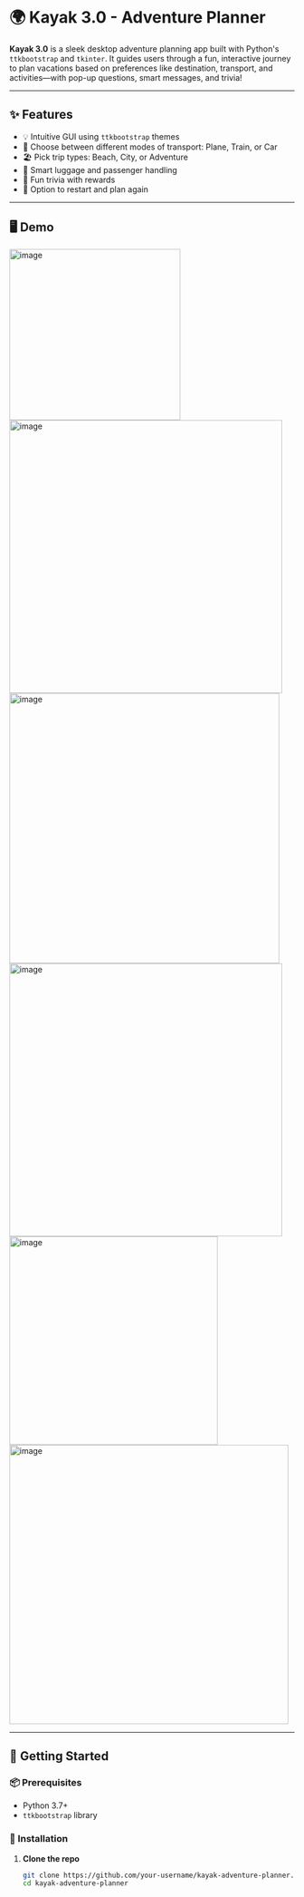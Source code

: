 # 🌍 Kayak 3.0 - Adventure Planner

**Kayak 3.0** is a sleek desktop adventure planning app built with Python's `ttkbootstrap` and `tkinter`. It guides users through a fun, interactive journey to plan vacations based on preferences like destination, transport, and activities—with pop-up questions, smart messages, and trivia!

---

## ✨ Features

- 💡 Intuitive GUI using `ttkbootstrap` themes
- 🚗 Choose between different modes of transport: Plane, Train, or Car
- 🏖️ Pick trip types: Beach, City, or Adventure
- 🧳 Smart luggage and passenger handling
- 🤔 Fun trivia with rewards
- 🔁 Option to restart and plan again

---

## 🖥️ Demo
<img width="302" alt="image" src="https://github.com/user-attachments/assets/0a4a5af1-b7f8-40fa-9327-bf11de665f29" />
<img width="482" alt="image" src="https://github.com/user-attachments/assets/d34f7bc0-212b-4f3b-9a26-2e3bdfac60b6" />
<img width="477" alt="image" src="https://github.com/user-attachments/assets/4a3f5aa4-54c6-41c3-9712-2f8ac48a9e70" />
<img width="482" alt="image" src="https://github.com/user-attachments/assets/ed2bcf36-23ae-46f0-897b-a8d0c8b74dd1" />
<img width="368" alt="image" src="https://github.com/user-attachments/assets/ca9b652a-991e-487c-9667-a5a63e70717b" />
<img width="493" alt="image" src="https://github.com/user-attachments/assets/d7032c78-ee90-47f7-b0e3-b318e2dea554" />



---

## 🚀 Getting Started

### 📦 Prerequisites

- Python 3.7+
- `ttkbootstrap` library

### 🔧 Installation

1. **Clone the repo**
   ```bash
   git clone https://github.com/your-username/kayak-adventure-planner.git
   cd kayak-adventure-planner
